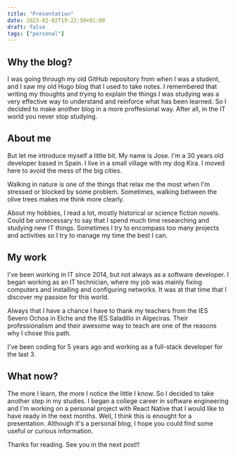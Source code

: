 ```yaml
---
title: "Presentation"
date: 2023-02-02T19:22:50+01:00
draft: false
tags: ["personal"]
---
```


## Why the blog?

I was going through my old GitHub repository from when I was a student, and I saw my old Hugo blog that I used to take notes. I remembered that writing my thoughts and trying to explain the things I was studying was a very effective way to understand and reinforce what has been learned. So I decided to make another blog in a more proffesional way. After all, in the IT world you never stop studying.


## About me

But let me introduce myself a little bit. My name is Jose. I'm a 30 years old developer based in Spain. I live in a small village with my dog Kira. I moved here to avoid the mess of the big cities.

Walking in nature is one of the things that relax me the most when I'm stressed or blocked by some problem. Sometimes, walking between the olive trees makes me think more clearly.

About my hobbies, I read a lot, mostly historical or science fiction novels. Could be unnecessary to say that I spend much time researching and studying new IT things. Sometimes I try to encompass too many projects and activities so I try to manage my time the best I can.


## My work

I've been working in IT since 2014, but not always as a software developer. I began working as an IT technician, where my job was mainly fixing computers and installing and configuring networks. It was at that time that I discover my passion for this world.

Always that I have a chance I have to thank my teachers from the IES Severo Ochoa in Elche and the IES Saladillo in Algeciras. Their professionalism and their awesome way to teach are one of the reasons why I chose this path.

I've been coding for 5 years ago and working as a full-stack developer for the last 3.


## What now?

The more I learn, the more I notice the little I know. So I decided to take another step in my studies. I began a college career in software engineering and I'm working on a personal project with React Native that I would like to have ready in the next months.
Well, I think this is enought for a presentation. Although it's a personal blog, I hope you could find some useful or curious information.

Thanks for reading. See you in the next post!!